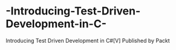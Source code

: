 # -Introducing-Test-Driven-Development-in-C-
 Introducing Test Driven Development in C#[V] Published by Packt
